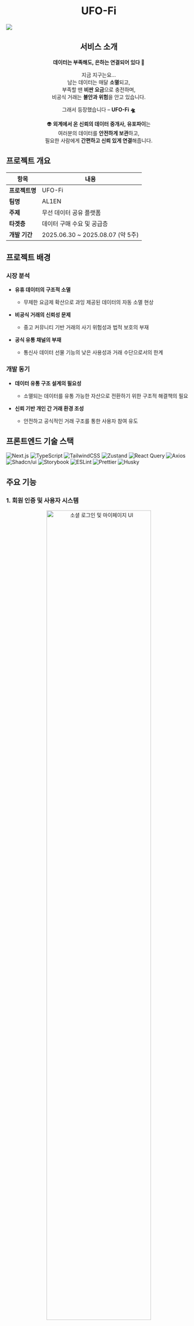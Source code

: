 # <div align="center">UFO-Fi</div>

<img src='docs/readme/thumnail.svg' widtj='120' />

## <div align="center">서비스 소개</div>

<div align="center">

<p>
<strong>데이터는 부족해도, 은하는 연결되어 있다 🌌</strong>
</p>

<p>
지금 지구는요…<br>
남는 데이터는 매달 <strong>소멸</strong>되고,<br>
부족할 땐 <strong>비싼 요금</strong>으로 충전하며,<br>
비공식 거래는 <strong>불안과 위험</strong>을 안고 있습니다.
</p>

<p>
그래서 등장했습니다 – <strong>UFO-Fi 🛸</strong>
</p>

<p>
👽 <strong>외계에서 온 신뢰의 데이터 중개사, 유포파이</strong>는<br>
여러분의 데이터를 <strong>안전하게 보관</strong>하고,<br>
필요한 사람에게 <strong>간편하고 신뢰 있게 연결</strong>해줍니다.
</p>

</div>

## 프로젝트 개요

| 항목           | 내용                             |
| -------------- | -------------------------------- |
| **프로젝트명** | UFO-Fi                           |
| **팀명**       | AL1EN                            |
| **주제**       | 무선 데이터 공유 플랫폼          |
| **타겟층**     | 데이터 구매 수요 및 공급층       |
| **개발 기간**  | 2025.06.30 ~ 2025.08.07 (약 5주) |

## 프로젝트 배경

### 시장 분석

- **유휴 데이터의 구조적 소멸**
  - 무제한 요금제 확산으로 과잉 제공된 데이터의 자동 소멸 현상

- **비공식 거래의 신뢰성 문제**
  - 중고 커뮤니티 기반 거래의 사기 위험성과 법적 보호의 부재

- **공식 유통 채널의 부재**
  - 통신사 데이터 선물 기능의 낮은 사용성과 거래 수단으로서의 한계

### 개발 동기

- **데이터 유통 구조 설계의 필요성**
  - 소멸되는 데이터를 유통 가능한 자산으로 전환하기 위한 구조적 해결책의 필요

- **신뢰 기반 개인 간 거래 환경 조성**
  - 안전하고 공식적인 거래 구조를 통한 사용자 참여 유도

## 프론트엔드 기술 스택

![Next.js](https://img.shields.io/badge/Next.js-000000?style=flat&logo=next.js&logoColor=white)
![TypeScript](https://img.shields.io/badge/TypeScript-3178C6?style=flat&logo=typescript&logoColor=white)
![TailwindCSS](https://img.shields.io/badge/TailwindCSS-06B6D4?style=flat&logo=tailwindcss&logoColor=white)
![Zustand](https://img.shields.io/badge/Zustand-FF6B35?style=flat&logo=zustand&logoColor=white)
![React Query](https://img.shields.io/badge/React_Query-FF4154?style=flat&logo=reactquery&logoColor=white)
![Axios](https://img.shields.io/badge/Axios-5A29E4?style=flat&logo=axios&logoColor=white)
![Shadcn/ui](https://img.shields.io/badge/Shadcn%2Fui-000000?style=flat&logo=shadcnui&logoColor=white)
![Storybook](https://img.shields.io/badge/Storybook-FF4785?style=flat&logo=storybook&logoColor=white)
![ESLint](https://img.shields.io/badge/ESLint-4B32C3?style=flat&logo=eslint&logoColor=white)
![Prettier](https://img.shields.io/badge/Prettier-F7B93E?style=flat&logo=prettier&logoColor=black)
![Husky](https://img.shields.io/badge/Husky-42B883?style=flat&logo=husky&logoColor=white)

## **주요 기능**

### 1. 회원 인증 및 사용자 시스템

<div align="center"><img src="GIF_OR_IMAGE_URL_1" alt="소셜 로그인 및 마이페이지 UI" width="75%" /></div>

- **Kakao OAuth2 소셜 로그인**
- OAuth2 인증 후 자체 JWT + Refresh Token 발급
- **요금제 자동 등록**: 명세서 OCR 분석
- **마이페이지**: 요금제·계좌 관리, 거래 내역, 업적 시스템 제공

### 2. ZET 충전 및 PG 결제 시스템

<div align="center"><img src="GIF_OR_IMAGE_URL_2" alt="ZET 충전 및 결제 흐름" width="75%" /></div>

- **ZET(Zero Expired Traffic)**: 내부 재화 (1ZET = 10원)
- **Toss Payments** 연동 → 실시간 카드 결제 및 ZET 충전
- 충전 상태 FSM 관리 (요청 → 대기 → 성공/실패)
- 보안 강화 + 예외 처리 UX 반영

### 3. 데이터 거래 시스템 (수탁형 구조)

<div align="center"><img src="GIF_OR_IMAGE_URL_3" alt="데이터 등록 및 구매 흐름 UI" width="75%" /></div>

- 판매자: 통신사·용량·가격 입력 후 데이터 등록
- 구매자: 전화번호 입력 → 플랫폼이 대신 전송 _(통신사 선물 기능 활용)_
- 판매 시점 잔여량 자동 차감 + ZET 자동 정산
- **3단계 UI**: 데이터 등록 → 구매 요청 → 수령 확인
- **일괄구매 기능**: 예산/용량 기반 최적 조합 탐색 + 일부 구매 가능

### 4. 운영 모니터링 및 관리자 백오피스

<div align="center"><img src="GIF_OR_IMAGE_URL_4" alt="백오피스 기능 및 운영 모니터링 UI" width="75%" /></div>

- **Slack Webhook 연동**: 결제 실패, 트래픽 급증 자동 알림
- **신고/제재 시스템**: 자동 누적 차단 + 관리자 수동 처리
- **금칙어 관리**: 아호코라식 필터링, 사용자 정지/해제, ZET 복구 기능 포함
- **운영 대시보드**: 사용자/게시글/거래/신고 통계 실시간 시각화

### 5. 신뢰 기반 사용자 참여 시스템

<div align="center"><img src="GIF_OR_IMAGE_URL_5" alt="탐험 뱃지, 전파 거리, 편지 UI" width="75%" /></div>

- **팔로우 추천 시스템**: Qdrant 기반 유사·보완 사용자 자동 매칭
- **FCM 푸시 알림**: 거래 성사, 신고 결과 등 실시간 알림 제공
- **전파 거리 시각화**: BFS 기반으로 판매자 ↔ 구매자 연결 깊이 최대 5단계 추적
- **우주 편지 생성**: 전파 단계마다 AI 편지 생성 및 업적 달성 보상

## 프로젝트 실행 방법

```bash
npm i
npm run build
npm run dev
```

## Code Convention

- [Git Convention](https://github.com/Ureca-Final-Project-Team1/UFO-Fi-FE/wiki/Git-Convention)
- [FE Code Convention](https://github.com/Ureca-Final-Project-Team1/UFO-Fi-FE/wiki/%ED%94%84%EB%A1%A0%ED%8A%B8%EC%97%94%EB%93%9C-Code-Convention)

## 우리가 한 것

## FSM 기반 결제 재시도 시스템 모델링

> 다양한 실패 원인을 상태 흐름으로 제어하고, 사용자에게 정확한 안내 제공

### 핵심 설계

- **에러 분류**: `classifyError()`로 재시도 가능 여부 자동 판단
- **상태 전이**: `RetryState` 기반 유한 상태머신 모델링
- **로직 분리**: `usePurchaseRetry()` 훅으로 결제 흐름 추상화
- **UI 대응**: 실패 유형별 맞춤 메시지 + 복구 버튼 제공

### RetryState 상태 전이 다이어그램

```mermaid
stateDiagram-v2
  [*] --> idle
  idle --> processing
  processing --> success
  processing --> retrying: 재시도 가능 에러
  retrying --> processing: 카운트다운 후 재시도
  retrying --> error_recovery: 재시도 최대 도달
  processing --> error_recovery: 재시도 불가 에러
```

### 에러 분류 기준

| 구분   | 에러 예시                      | 처리 방식            |
| ------ | ------------------------------ | -------------------- |
| 재시도 | `timeout`, `500`, `503` 등     | 최대 3회 자동 재시도 |
| 중단   | `410 Gone`, `잔액 부족`, `404` | 복구 전용 UI 전환    |

### 성과 요약 (도입 전후 비교)

| 지표           | 도입 전 | 도입 후 | 변화        |
| -------------- | ------- | ------- | ----------- |
| 세션 수        | 219     | 379     | +73% 증가   |
| 평균 체류 시간 | 2.3분   | 2.9분   | +26% 증가   |
| 고유 사용자 수 | 64      | 131     | 약 2배 증가 |

### Qdrant 기반 팔로워 추천 시스템

Qdrant + Prisma 기반 벡터 검색으로, 조건 필터링 후 유사 사용자 Top-N 추천

```mermaid
sequenceDiagram
    participant User as 사용자
    participant Service as 추천 서비스
    participant Qdrant as Qdrant

    User->>Service: 추천 요청
    Service->>Service: 최근 거래 기반 사용자 벡터 생성
    Service->>Service: Qdrant 필터 구성
    Note right of Service: must: role = ROLE_USER<br>must_not: 본인, 이미 팔로우<br>should: 반대 유형, 유사 통신사/데이터
    Service->>Qdrant: 유사도 기반 벡터 검색 실행
    Qdrant-->>Service: 유사 사용자 Top 20 반환
    Service->>Service: score 기준 정렬 및 정보 가공
    Service-->>User: 추천 사용자 리스트 전달
```

### 전파거리 시각화 및 항해 편지 생성

> 데이터 거래 기록을 BFS 탐색으로 추적하여
> 최대 5단계까지 연결된 유저 간의 여정을 감성적으로 시각화

- BFS 탐색: trade_histories에서 구매자 → 판매자 관계를 그래프처럼 탐색

- 최장 경로 저장: 이전보다 긴 경로가 발견될 때만 편지 생성

- GPT 편지 생성: 각 from → to 관계마다 한 줄 감성 메시지 생성

### 프로필 공유

> **React-qr-code** + **Web Share API**를 통해
> 사용자의 프로필을 QR 코드 및 소셜 공유로 확산 가능

- **QR 코드 생성**
  - `react-qr-code`를 이용해 현재 프로필 URL을 실시간으로 QR 코드로 변환

- **Web Share API 연동**
  - 모바일 환경에서 카카오톡, 메시지 등으로 URL 공유 지원 (`navigator.share`)

- **Next.js `generateMetadata()`**
  - 각 사용자별로 **동적 메타데이터** 생성 → SNS 미리보기 (OG image, title 등) 최적화

## FE 팀 소개

| 프로필                                                                | 이름                                                       | 주요 역할 및 기여                                                                                                                                               |
| --------------------------------------------------------------------- | ---------------------------------------------------------- | --------------------------------------------------------------------------------------------------------------------------------------------------------------- |
| <img src="https://github.com/abyss-s.png" width="80" height="80"/>    | **이영주**<br>[@abyss-s](https://github.com/abyss-s)       | `팀 리드`, `프론트엔드 리드`<br>- 프로젝트 구조 설계 및 전반 총괄<br>- 판매글 등록, 일괄구매, 필터링 기능 구현<br>- FSM 기반 상태관리 도입                      |
| <img src="https://github.com/dogeonkim1.png" width="80" height="80"/> | **김도건**<br>[@dogeonkim1](https://github.com/dogeonkim1) | `스크럼 리드`, `QA`, `FE`<br>- ZET 충전 및 결제 약관 처리 구현<br>- 관리자 백오피스(신고 해제, 금칙어/사용자 관리)<br>- Storybook 문서 관리                     |
| <img src="https://github.com/minji-38.png" width="80" height="80"/>   | **안민지**<br>[@minji-38](https://github.com/minji-38)     | `기획·디자인 리드`, `FE`<br>- 데이터 구매 프로세스 구현<br>- 전파거리 시각화 및 행성 디자인<br>- 마이페이지(평판, 업적, 팔로우) 개발                            |
| <img src="https://github.com/kuru2141.png" width="80" height="80"/>   | **진영호**<br>[@kuru2141](https://github.com/kuru2141)     | `AI 리드`, `FE`<br>- Kakao 소셜 로그인 + JWT 인증 구현<br>- 알림 설정/필터링 페이지, 인증 미들웨어 개발<br>- GPT 기반 사용자 추천 + 전파 스토리텔링 시스템 구현 |

## 프로젝트 산출물

**[서비스 배포](https://www.ufo-fi.store)**
\| **[Storybook 배포](https://686aad151c7964b9495b4f40-hqvfjpyhnx.chromatic.com/?path=/docs/components-bulk-bulkcapacityslider--docs)**
\| **[기획안](https://docs.google.com/document/d/1NqRLayCa4AnSClRW7G0doHbIlRZeVMeL/edit?usp=sharing&ouid=101077923369398316818&rtpof=true&sd=true)**
\| **[WBS](https://docs.google.com/spreadsheets/d/1-bXQZqGRbWhyofkfMdC6lOKrp5KHEylr/edit?usp=sharing&ouid=101077923369398316818&rtpof=true&sd=true)**
\| **[ERD Diagram](https://www.erdcloud.com/d/u8JYmdPAEqxb5cRG3)**
